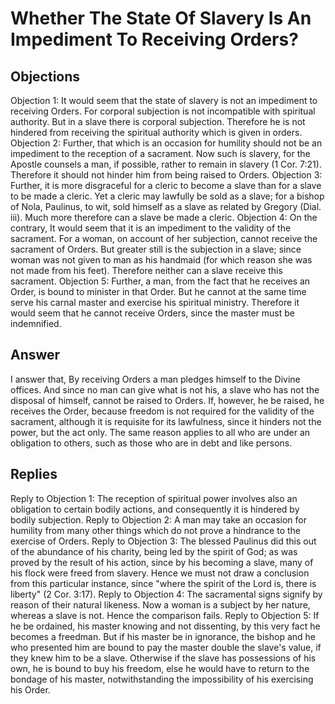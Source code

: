 # Whether The State Of Slavery Is An Impediment To Receiving Orders?
## Objections
Objection 1: It would seem that the state of slavery is not an impediment to receiving Orders. For corporal subjection is not incompatible with spiritual authority. But in a slave there is corporal subjection. Therefore he is not hindered from receiving the spiritual authority which is given in orders.
Objection 2: Further, that which is an occasion for humility should not be an impediment to the reception of a sacrament. Now such is slavery, for the Apostle counsels a man, if possible, rather to remain in slavery (1 Cor. 7:21). Therefore it should not hinder him from being raised to Orders.
Objection 3: Further, it is more disgraceful for a cleric to become a slave than for a slave to be made a cleric. Yet a cleric may lawfully be sold as a slave; for a bishop of Nola, Paulinus, to wit, sold himself as a slave as related by Gregory (Dial. iii). Much more therefore can a slave be made a cleric.
Objection 4: On the contrary, It would seem that it is an impediment to the validity of the sacrament. For a woman, on account of her subjection, cannot receive the sacrament of Orders. But greater still is the subjection in a slave; since woman was not given to man as his handmaid (for which reason she was not made from his feet). Therefore neither can a slave receive this sacrament.
Objection 5: Further, a man, from the fact that he receives an Order, is bound to minister in that Order. But he cannot at the same time serve his carnal master and exercise his spiritual ministry. Therefore it would seem that he cannot receive Orders, since the master must be indemnified.
## Answer

I answer that, By receiving Orders a man pledges himself to the Divine offices. And since no man can give what is not his, a slave who has not the disposal of himself, cannot be raised to Orders. If, however, he be raised, he receives the Order, because freedom is not required for the validity of the sacrament, although it is requisite for its lawfulness, since it hinders not the power, but the act only. The same reason applies to all who are under an obligation to others, such as those who are in debt and like persons.
## Replies
Reply to Objection 1: The reception of spiritual power involves also an obligation to certain bodily actions, and consequently it is hindered by bodily subjection.
Reply to Objection 2: A man may take an occasion for humility from many other things which do not prove a hindrance to the exercise of Orders.
Reply to Objection 3: The blessed Paulinus did this out of the abundance of his charity, being led by the spirit of God; as was proved by the result of his action, since by his becoming a slave, many of his flock were freed from slavery. Hence we must not draw a conclusion from this particular instance, since "where the spirit of the Lord is, there is liberty" (2 Cor. 3:17).
Reply to Objection 4: The sacramental signs signify by reason of their natural likeness. Now a woman is a subject by her nature, whereas a slave is not. Hence the comparison fails.
Reply to Objection 5: If he be ordained, his master knowing and not dissenting, by this very fact he becomes a freedman. But if his master be in ignorance, the bishop and he who presented him are bound to pay the master double the slave's value, if they knew him to be a slave. Otherwise if the slave has possessions of his own, he is bound to buy his freedom, else he would have to return to the bondage of his master, notwithstanding the impossibility of his exercising his Order.